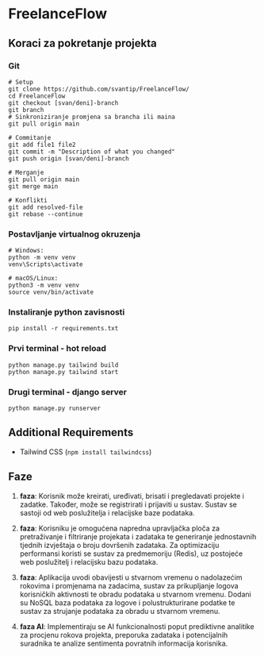 # FreelanceFlow


## Koraci za pokretanje projekta
### Git
```
# Setup
git clone https://github.com/svantip/FreelanceFlow/
cd FreelanceFlow
git checkout [svan/deni]-branch
git branch
# Sinkroniziranje promjena sa brancha ili maina
git pull origin main

# Commitanje
git add file1 file2
git commit -m "Description of what you changed"
git push origin [svan/deni]-branch

# Merganje
git pull origin main
git merge main

# Konflikti
git add resolved-file
git rebase --continue
```
### Postavljanje virtualnog okruzenja
```
# Windows:
python -m venv venv
venv\Scripts\activate

# macOS/Linux:
python3 -m venv venv
source venv/bin/activate
```
### Instaliranje python zavisnosti
```
pip install -r requirements.txt
```
### Prvi terminal - hot reload
```
python manage.py tailwind build
python manage.py tailwind start
```
### Drugi terminal - django server
```
python manage.py runserver
```

## Additional Requirements
- Tailwind CSS (`npm install tailwindcss`)



## Faze
1. **faza**: Korisnik može kreirati, uređivati, brisati i pregledavati projekte i zadatke. Također, može se registrirati i prijaviti u sustav. Sustav se sastoji od web poslužitelja i relacijske baze podataka.

3. **faza**: Korisniku je omogućena napredna upravljačka ploča za pretraživanje i filtriranje projekata i zadataka te generiranje jednostavnih tjednih izvještaja o broju dovršenih zadataka. Za optimizaciju performansi koristi se sustav za predmemoriju (Redis), uz postojeće web poslužitelj i relacijsku bazu podataka.

5. **faza**: Aplikacija uvodi obavijesti u stvarnom vremenu o nadolazećim rokovima i promjenama na zadacima, sustav za prikupljanje logova korisničkih aktivnosti te obradu podataka u stvarnom vremenu. Dodani su NoSQL baza podataka za logove i polustrukturirane podatke te sustav za strujanje podataka za obradu u stvarnom vremenu.

7. **faza AI**: Implementiraju se AI funkcionalnosti poput prediktivne analitike za procjenu rokova projekta, preporuka zadataka i potencijalnih suradnika te analize sentimenta povratnih informacija korisnika.
